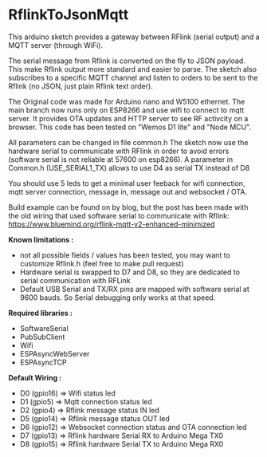 # RflinkToJsonMqtt
This arduino sketch provides a gateway between RFlink (serial output) and a MQTT server (through WiFi). 

The serial message from Rflink is converted on the fly to JSON payload. This make Rflink output more standard and easier to parse.
The sketch also subscribes to a specific MQTT channel and listen to orders to be sent to the Rflink (no JSON, just plain Rflink text order).

The Original code was made for Arduino nano and W5100 ethernet. The main branch now runs only on ESP8266 and use wifi to connect to mqtt server. It provides OTA updates and HTTP server to see RF activcity on a browser. This code has been tested on "Wemos D1 lite" and "Node MCU". 

All parameters can be changed in file common.h
The sketch now use the hardware serial to communicate with RFlink in order to avoid errors (software serial is not reliable at 57600 on esp8266). A parameter in Common.h (USE_SERIAL1_TX) allows to use D4 as serial TX instead of D8

You should use 5 leds to get a minimal user feeback for wifi connection, mqtt server connection, message in, message out and websocket / OTA.

Build example can be found on by blog, but the post has been made with the old wiring that used software serial to communicate with Rflink: https://www.bluemind.org/rflink-mqtt-v2-enhanced-minimized

**Known limitations :**
- not all possible fields / values has been tested, you may want to customize Rflink.h (feel free to make pull request)
- Hardware serial is swapped to D7 and D8, so they are dedicated to serial communication with RFLink
- Default USB Serial and TX/RX pins are mapped with software serial at 9600 bauds. So Serial debugging only works at that speed.

**Required libraries :**
- SoftwareSerial
- PubSubClient
- Wifi
- ESPAsyncWebServer 
- ESPAsyncTCP


**Default Wiring :**
- D0 (gpio16) => Wifi status led
- D1 (gpio5)  => Mqtt connection status led
- D2 (gpio4)  => Rflink message status IN led
- D5 (gpio14) => Rflink message status OUT led
- D6 (gpio12) => Websocket connection status and OTA connection led
- D7 (gpio13) => Rflink hardware Serial RX to Arduino Mega TX0
- D8 (gpio15) => Rflink hardware Serial TX to Arduino Mega RX0
